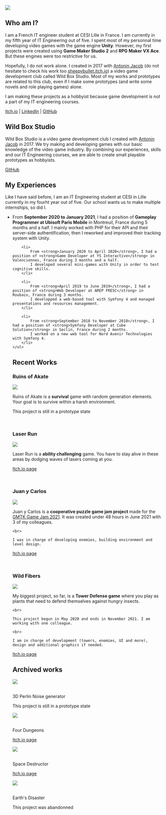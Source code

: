 <link rel="stylesheet" href="Style.css">
<img src="Gab Banner.png" class="banner"/>

## Who am I?
<p class="paragraph">
	I am a French IT engineer student at CESI Lille in France. I am currently in my fifth year of IT Engineering out of five.
	I spent most of my personnal time developing video games with the game engine <strong>Unity</strong>. However, my first projects were created using <strong>Game Maker Studio 2</strong> and <strong>RPG Maker VX Ace</strong>. But these engines were too restrictive for us. 
</p>

<p class="paragraph">
	Hopefully, I do not work alone. I created in 2017 with <a href ="https://www.linkedin.com/in/antonin-jacob-lille/">Antonin Jacob</a> (do not hesitate to check his work too <a href = "https://sheepybullet.itch.io/">sheepybullet.itch.io</a>) a video game development club called Wild Box Studio.
	Most of my works and prototypes are related to this club, even if I make some prototypes (and write some novels and role playing games) alone.
</p>

<p class="paragraph">
	I am making these projects as a hobbyist because game development is not a part of my IT engineering courses.
</p>

<p class="centered">
	<a href = "https://gabriel-jouet.itch.io/">Itch.io</a> |
	<a href = "https://www.linkedin.com/in/gabriel-jouet-2909aa15a/">LinkedIn</a> |
	<a href = "https://github.com/GabrielJouet">GitHub</a>
</p>


## Wild Box Studio
<p class="paragraph">
	Wild Box Studio is a video game development club I created with <a href ="https://www.linkedin.com/in/antonin-jacob-lille/">Antonin Jacob</a> in 2017. 
	We try making and developing games with our basic knowledge of the video game industry. 
	By combining our experiences, skills and our IT Engineering courses, we are able to create small playable prototypes as hobbyists.
</p>

<p class="centered">
	<a href = "https://github.com/Wild-Box-Studio">GitHub</a>
</p>


## My Experiences
<p class="paragraph">
	Like I have said before, I am an IT Engineering student at CESI in Lille currently in my fourht year out of five.
	Our school wants us to make multiple internships, so did I.
	<ul>
		<li>
			From <strong>September 2020 to January 2021</strong>, I had a position of <strong>Gameplay Programmer at Ubisoft Paris Mobile</strong> in Montreuil, France during 5 months and a half.
			I mainly worked with PHP for their API and their server-side authentification, then I reworked and improved their tracking system with Unity.
		</li>

		<li>
			From <strong>January 2020 to April 2020</strong>, I had a position of <strong>Game Developer at YS Interactive</strong> in Valenciennes, France during 3 months and a half.
			I developed several mini-games with Unity in order to test cognitive skills.
		</li>

		<li>
			From <strong>April 2019 to June 2019</strong>, I had a position of <strong>Web Developer at AREP FRESC</strong> in Roubaix, France during 3 months.
			I developped a web-based tool with Symfony 4 and managed presentations and resources management.
		</li>

		<li>
			From <strong>September 2018 to November 2018</strong>, I had a position of <strong>Symfony Developer at Cube Solution</strong> in Seclin, France during 2 months.
			I worked on a new web tool for Nord Avenir Technologies with Symfony 4.
		</li>
	</ul>
</p>


## Recent Works
### Ruins of Akate
<img src="Ruins of Akate.png" class="figure"/>

<p class="centered">
	Ruins of Akate is a <strong>survival</strong> game with random generation elements. Your goal is to survive within a harsh environment.
</p>

<p class="centered">
	This project is still in a prototype state 
</p>

<br>


### Laser Run
<img src="Laser Run.png" class="figure"/>

<p class="centered">
	Laser Run is a <strong>ability challenging</strong> game. You have to stay alive in these areas by dodging waves of lasers coming at you.
</p>

<p class="centered">
	<a href = "https://gabriel-jouet.itch.io/laser-run">Itch.io page</a>
</p>

<br>


### Juan y Carlos
<img src="Juan y Carlos.png" class="figure"/>

<p class="centered">
	Juan y Carlos is a <strong>cooperative puzzle game jam project</strong> made for the <a href="https://itch.io/jam/gmtk-2021">GMTK Game Jam 2021</a>. It was created under 48 hours in June 2021 with 3 of my colleagues.

	<br>

	I was in charge of developing enemies, building environment and level design.
</p>

<p class="centered">
	<a href = "https://sydiko.itch.io/juan-y-carlos">Itch.io page</a>  
</p>

<br>


### Wild Fibers
<img src="Wild Fibers.png" class="figure"/>

<p class="centered">
	My biggest project, so far, is a <strong>Tower Defense game</strong> where you play as plants that need to defend themselves against hungry insects. 

	<br>

	This project begun in May 2020 and ends in November 2021. I am working with one colleague.
	
	<br>

	I am in charge of development (towers, enemies, UI and more), design and additional graphics if needed.
</p>

<p class="centered">
	<a href = "https://gabriel-jouet.itch.io/wffb">Itch.io page</a>
</p>


## Archived works
<div class="archive">
	<div class="column">
		<div>
			<img src="Evolution-Simulation.png">
			<div class="centered">
				<br>
				<p>
					3D Perlin Noise generator
				</p>
				<p>
					This project is still in a prototype state
				</p>
			</div>
		</div>
		<div>
			<img src="Four Dungeons.png">
			<div class="centered">
				<br>
				<p>
					Four Dungeons
				</p>
				<p>
					<a href = "https://sydiko.itch.io/four-dungeons">
						Itch.io page
					</a>
				</p>
			</div>
		</div>
	</div>
	<div class="column">
		<div>
			<img src="Space Destructor.png">
			<div class="centered">
				<br>
				<p>
					Space Destructor
				</p>
				<p>
					<a href = "https://gabriel-jouet.itch.io/space-destructor/">
						Itch.io page
					</a>
				</p>
			</div>
		</div>
		<div>
			<img src="Earth's Disaster.png">
			<div class="centered">
				<br>
				<p>
					Earth's Disaster
				</p>
				<p>
					This project was abandonned
				</p>
			</div>
		</div>
	</div>
</div>